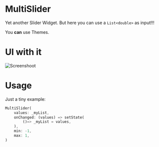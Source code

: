 # MultiSlider

Yet another Slider Widget. But here you can use a `List<double>` as input!!!

You **can** use Themes.

# UI with it

![Screenshoot](sc.jpg?raw=true "MultiSlider in action")

# Usage
Just a tiny example:
```dart
MultiSlider(
    values: _myList,
    onChanged: (values) => setState(
        ()=> _myList = values,
    ),
    min: -1,
    max: 1,
)
```

